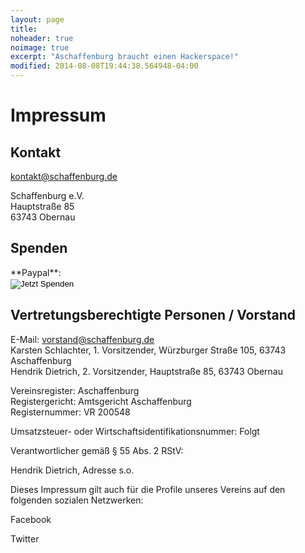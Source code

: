```yaml
---
layout: page
title:
noheader: true
noimage: true
excerpt: "Aschaffenburg braucht einen Hackerspace!"
modified: 2014-08-08T19:44:38.564948-04:00
---
```

<h1>Impressum</h1>

<h2>Kontakt</h2>

<u>kontakt@schaffenburg.de</u>

Schaffenburg e.V. <br>
Hauptstraße 85<br>
63743 Obernau

<h2>Spenden</h2>
**Paypal**: 

<form action="https://www.paypal.com/cgi-bin/webscr" method="post" target="_top">
<input type="hidden" name="cmd" value="_s-xclick">
<input type="hidden" name="hosted_button_id" value="LW3JBK8ASRH28">
<input type="image" src="https://www.paypalobjects.com/de_DE/DE/i/btn/btn_donate_SM.gif" border="0" name="submit" alt="Jetzt Spenden">
<img alt="" border="0" src="https://www.paypalobjects.com/de_DE/i/scr/pixel.gif" width="1" height="1">
</form>

<h2>Vertretungsberechtigte Personen / Vorstand</h2>

E-Mail: vorstand@schaffenburg.de<br>
Karsten Schlachter, 1. Vorsitzender, Würzburger Straße 105, 63743 Aschaffenburg<br>
Hendrik Dietrich, 2. Vorsitzender, Hauptstraße 85, 63743 Obernau

Vereinsregister: Aschaffenburg<br>
Registergericht: Amtsgericht Aschaffenburg<br>
Registernummer: VR 200548

Umsatzsteuer- oder Wirtschaftsidentifikationsnummer:
Folgt

Verantwortlicher gemäß § 55 Abs. 2 RStV:

Hendrik Dietrich, Adresse s.o.



Dieses Impressum gilt auch für die Profile unseres Vereins auf den folgenden sozialen Netzwerken:

Facebook

Twitter
